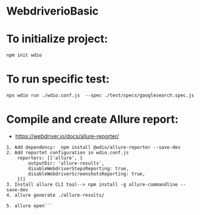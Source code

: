 # WebdriverioBasic


# To initialize project: 
```npm init wdio```

# To run specific test: 
```npx wdio run ./wdio.conf.js  --spec ./test/specs/googlesearch.spec.js```

# Compile and create Allure report: 
- https://webdriver.io/docs/allure-reporter/
```
1. Add dependency:  npm install @wdio/allure-reporter --save-dev
2. Add reportet configuration in wdio.conf.js
	reporters: [['allure', {
        outputDir: 'allure-results',
        disableWebdriverStepsReporting: true,
        disableWebdriverScreenshotsReporting: true,
    }]]
3. Install allure CLI tool--> npm install -g allure-commandline --save-dev
4. allure generate ./allure-results/

5. allure open```

